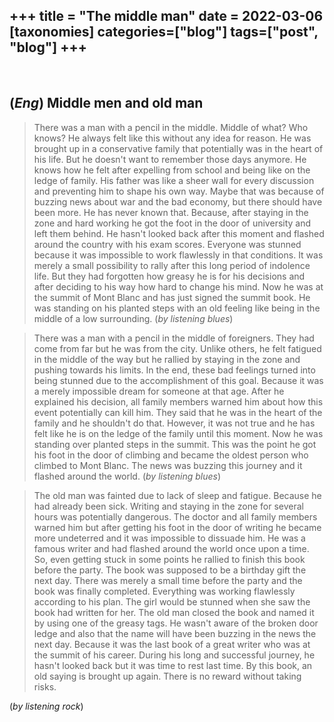 +++
title = "The middle man"
date = 2022-03-06
[taxonomies]
categories=["blog"]
tags=["post", "blog"]
+++
---
<br>

## (*Eng*) Middle men and old man
> There was a man with a pencil in the middle. Middle of what? Who knows? He always felt like this without any idea for reason. He was brought up in a conservative family that potentially was in the heart of his life. But he doesn't want to remember those days anymore. He knows how he felt after expelling from school and being like on the ledge of family. His father was like a sheer wall for every discussion and preventing him to shape his own way. Maybe that was because of buzzing news about war and the bad economy, but there should have been more. He has never known that. Because, after staying in the zone and hard working he got the foot in the door of university and left them behind. He hasn't looked back after this moment and flashed around the country with his exam scores. Everyone was stunned because it was impossible to work flawlessly in that conditions. It was merely a small possibility to rally after this long period of indolence life. But they had forgotten how greasy he is for his decisions and after deciding to his way how hard to change his mind. Now he was at the summit of Mont Blanc and has just signed the summit book. He was standing on his planted steps with an old feeling like being in the middle of a low surrounding.
(*by listening blues*)

>There was a man with a pencil in the middle of foreigners. They had come from far but he was from the city. Unlike others, he felt fatigued in the middle of the way but he rallied by staying in the zone and pushing towards his limits. In the end, these bad feelings turned into being stunned due to the accomplishment of this goal. Because it was a merely impossible dream for someone at that age. After he explained his decision, all family members warned him about how this event potentially can kill him. They said that he was in the heart of the family and he shouldn't do that. However, it was not true and he has felt like he is on the ledge of the family until this moment. Now he was standing over planted steps in the summit. This was the point he got his foot in the door of climbing and became the oldest person who climbed to Mont Blanc. The news was buzzing this journey and it flashed around the world.
(*by listening blues*)

>The old man was fainted due to lack of sleep and fatigue. Because he had already been sick. Writing and staying in the zone for several hours was potentially dangerous. The doctor and all family members warned him but after getting his foot in the door of writing he became more undeterred and it was impossible to dissuade him. He was a famous writer and had flashed around the world once upon a time. So, even getting stuck in some points he rallied to finish this book before the party. The book was supposed to be a birthday gift the next day. There was merely a small time before the party and the book was finally completed. Everything was working flawlessly according to his plan. The girl would be stunned when she saw the book had written for her. The old man closed the book and named it by using one of the greasy tags. He wasn't aware of the broken door ledge and also that the name will have been buzzing in the news the next day. Because it was the last book of a great writer who was at the summit of his career. During his long and successful journey, he hasn't looked back but it was time to rest last time. By this book, an old saying is brought up again. There is no reward without taking risks.

(*by listening rock*)